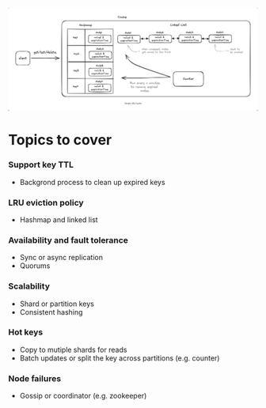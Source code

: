 ![Distributed Cache](images/distributed_cache.png)

# Topics to cover

### Support key TTL
  - Backgrond process to clean up expired keys

### LRU eviction policy
  - Hashmap and linked list

### Availability and fault tolerance
  - Sync or async replication
  - Quorums

### Scalability
  - Shard or partition keys
  - Consistent hashing

### Hot keys
  - Copy to mutiple shards for reads
  - Batch updates or split the key across partitions (e.g. counter)

### Node failures
  - Gossip or coordinator (e.g. zookeeper)
